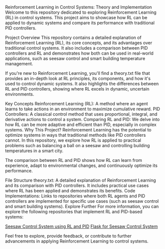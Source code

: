 Reinforcement Learning in Control Systems: Theory and Implementation
Welcome to this repository dedicated to exploring Reinforcement Learning (RL) in control systems. This project aims to showcase how RL can be applied to dynamic systems and compare its performance with traditional PID controllers.

Project Overview
This repository contains a detailed explanation of Reinforcement Learning (RL), its core concepts, and its advantages over traditional control systems. It also includes a comparison between PID controllers and RL and demonstrates how both can be used in real-world applications, such as seesaw control and smart building temperature management.

If you're new to Reinforcement Learning, you'll find a theory.txt file that provides an in-depth look at RL principles, its components, and how it's used to control dynamic systems. It also highlights the differences between RL and PID controllers, showing where RL excels in dynamic, uncertain environments.

Key Concepts
Reinforcement Learning (RL): A method where an agent learns to take actions in an environment to maximize cumulative reward.
PID Controllers: A classical control method that uses proportional, integral, and derivative actions to control a system.
Comparing RL and PID: We delve into how RL can be more adaptive and efficient than PID, especially in complex systems.
Why This Project?
Reinforcement Learning has the potential to optimize systems in ways that traditional methods like PID controllers cannot. In this repository, we explore how RL is applied to practical problems such as balancing a ball on a seesaw and controlling building temperatures in a smart city.

The comparison between RL and PID shows how RL can learn from experience, adapt to environmental changes, and continuously optimize its performance.

File Structure
theory.txt: A detailed explanation of Reinforcement Learning and its comparison with PID controllers. It includes practical use cases where RL has been applied and demonstrates its benefits.
Code Implementations: Links to repositories where both RL agents and PID controllers are implemented for specific use cases (such as seesaw control and smart building systems).
Explore Further
For more information, you can explore the following repositories that implement RL and PID-based systems:

[Seesaw Control System using RL and PID](https://github.com/MuhammadAliacc/RL-Agent-To-Control-BallPosition-On-Seesaw)
[Flask for Seesaw Control System](https://github.com/MuhammadAliacc/Flask-For-Seesaw-Control-System)

Feel free to explore, provide feedback, or contribute to further advancements in applying Reinforcement Learning to control systems.
